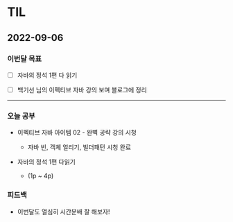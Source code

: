 # TIL

## 2022-09-06


### 이번달 목표

- [ ] 자바의 정석 1편 다 읽기

- [ ] 백기선 님의 이펙티브 자바 강의 보며 블로그에 정리

---


### 오늘 공부

- 이펙티브 자바 아이템 02 - 완벽 공략 강의 시청
  - 자바 빈, 객체 얼리기, 빌더패턴 시청 완료

- 자바의 정석 1편 다읽기
  - (1p ~ 4p)

### 피드백

- 이번달도 열심히 시간분배 잘 해보자!
